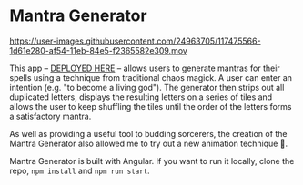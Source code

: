 # Mantra Generator

https://user-images.githubusercontent.com/24963705/117475566-1d61e280-af54-11eb-84e5-f2365582e309.mov


This app – [DEPLOYED HERE](https://n-ckr-ch-rds-n.github.io/mantra-generator/) – allows users to generate mantras for their spells using a technique from traditional chaos magick.
A user can enter an intention (e.g. "to become a living god"). The generator then strips out all duplicated letters, displays the resulting letters on a series of tiles and allows the user to keep shuffling the tiles until the order of the letters forms a satisfactory mantra.

As well as providing a useful tool to budding sorcerers, the creation of the Mantra Generator also allowed me to try out a new animation technique :slightly_smiling_face:.

Mantra Generator is built with Angular. If you want to run it locally, clone the repo, `npm install` and `npm run start`.
